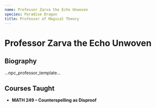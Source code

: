```yaml
---
name: Professor Zarva the Echo Unwoven
species: Paradise Dragon
title: Professor of Magical Theory
---
```


# Professor Zarva the Echo Unwoven

## Biography
...npc_professor_template...

## Courses Taught
- **MATH 249 – Counterspelling as Disproof**
